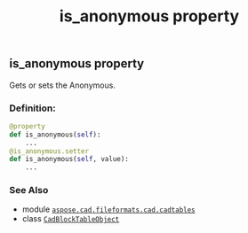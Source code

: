 ﻿---
title: is_anonymous property
second_title: Aspose.CAD for Python via .NET API References
description: 
type: docs
weight: 170
url: /python-net/aspose.cad.fileformats.cad.cadtables/cadblocktableobject/is_anonymous/
is_root: false
---

## is_anonymous property


Gets or sets the Anonymous.
### Definition:
```python
@property
def is_anonymous(self):
    ...
@is_anonymous.setter
def is_anonymous(self, value):
    ...
```

### See Also
* module [`aspose.cad.fileformats.cad.cadtables`](../../)
* class [`CadBlockTableObject`](/cad/python-net/aspose.cad.fileformats.cad.cadtables/cadblocktableobject)
